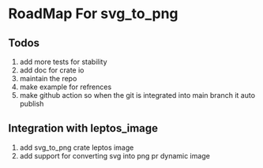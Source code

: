 # RoadMap For svg_to_png

## Todos 
1. add more tests for stability
2. add doc for crate io
3. maintain the repo
4. make example for refrences
5. make github action so when the git is integrated into main branch it auto publish


## Integration with leptos_image
1. add svg_to_png crate leptos image
2. add support for converting svg into png pr dynamic image
